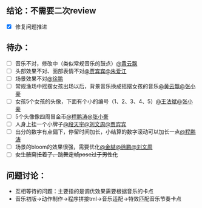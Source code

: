 ## 结论：不需要二次review
- [x] 修复问题推进 

## 待办：
- [ ] 音乐不对，修改中（类似常规音乐的鼓点）[@黄云飘](undefined/piaopiao-v96mw)
- [ ] 头部效果不对、面部表情不对[@贾宾宾](undefined/u41884774)[@朱爱江](undefined/duzjl5ju)
- [ ] 场景效果不对[@徐鹏](undefined/xupeng-lnn8q)
- [ ] 常规渔场中摇摆女孩出场以后，背景音乐换成摇摆女孩的音乐[@黄云飘](undefined/piaopiao-v96mw)[@张小豪](undefined/guren-dynud)
- [ ] 女孩5个女孩的头像，下面有个小的编号（1、2、3、4、5）[@王法斌](undefined/u42502931)[@张小豪](undefined/guren-dynud)
- [ ] 5个头像像四周冒金币[@程鹏涛](undefined/chengpengtao-00l2t)[@张小豪](undefined/guren-dynud)
- [ ] 人身上挂一个小牌子[@段天宇](undefined/duantianyu-qirlh)[@刘文周](undefined/liuwenzhou-tigm7)[@贾宾宾](undefined/u41884774)
- [ ] 出分的数字有点偏下，停留时间加长，小结算的数字滚动可以加长一点[@程鹏涛](undefined/chengpengtao-00l2t)
- [ ] 场景的bloom的效果很强，需要优化[@金喆](undefined/jinzhe-wpwgo)[@徐鹏](undefined/xupeng-lnn8q)[@刘文周](undefined/liuwenzhou-tigm7)
- [ ] ~~女生腋窝扭着了、跳舞定帧pose过于男性化~~

## 问题讨论：
+ 互相等待的问题：主要指的是调优效果需要根据音乐的卡点
+ 音乐初版->动作制作->程序拼接tml->音乐适配->特效匹配音乐节奏卡点

